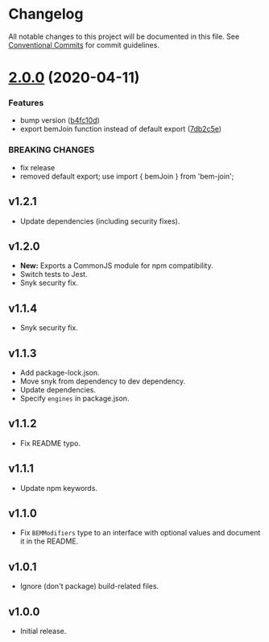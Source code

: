# Changelog

All notable changes to this project will be documented in this file. See
[Conventional Commits](https://conventionalcommits.org) for commit guidelines.

# [2.0.0](https://github.com/jedmao/bem-join/compare/v1.2.1...v2.0.0) (2020-04-11)


### Features

* bump version ([b4fc10d](https://github.com/jedmao/bem-join/commit/b4fc10d594510b9d4db0c5ff0def8ba89415a6a4))
* export bemJoin function instead of default export ([7db2c5e](https://github.com/jedmao/bem-join/commit/7db2c5e44d3f19897b31152c68bd3977eeff1157))


### BREAKING CHANGES

* fix release
* removed default export; use import { bemJoin } from 'bem-join';

## v1.2.1

- Update dependencies (including security fixes).

## v1.2.0

- **New:** Exports a CommonJS module for npm compatibility.
- Switch tests to Jest.
- Snyk security fix.

## v1.1.4

- Snyk security fix.

## v1.1.3

- Add package-lock.json.
- Move snyk from dependency to dev dependency.
- Update dependencies.
- Specify `engines` in package.json.

## v1.1.2

- Fix README typo.

## v1.1.1

- Update npm keywords.

## v1.1.0

- Fix `BEMModifiers` type to an interface with optional values and document it in the README.

## v1.0.1

- Ignore (don't package) build-related files.

## v1.0.0

- Initial release.
